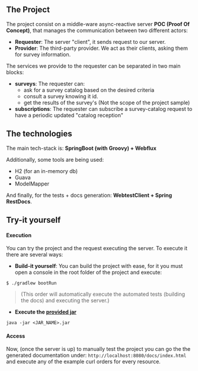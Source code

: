 ## The Project
The project consist on a middle-ware async-reactive server **POC (Proof Of Concept)**, that manages the communication between two different actors:

* **Requester**: The server "client", it sends request to our server.
* **Provider**: The third-party provider. We act as their clients, asking them for survey information.

The services we provide to the requester can be separated in two main blocks:

* **surveys**: The requester can:
  * ask for a survey catalog based on the desired criteria
  * consult a survey knowing it id.
  * get the results of the survey's (Not the scope of the project sample)
* **subscriptions**: The requester can subscribe a survey-catalog request to have a periodic updated "catalog reception"

## The technologies

The main tech-stack is: **SpringBoot (with Groovy) + Webflux**

Additionally, some tools are being used:

* H2 (for an in-memory db)
* Guava
* ModelMapper


And finally, for the tests + docs generation: **WebtestClient + Spring RestDocs**.

## Try-it yourself

#### Execution
You can try the project and the request executing the server. To execute it there are several ways:

* **Build-it yourself**: You can build the project with ease, for it you must open a console in the root folder of the project and execute:
```
$ ./gradlew bootRun
```
> (This order will automatically execute the automated tests (building the docs) and executing the server.)

* **Execute the [provided jar](https://github.com/NemesisMate/caravelotrial/releases/)**
```
java -jar <JAR_NAME>.jar
```

#### Access

Now, (once the server is up) to manually test the project you can go the the generated documentation under: `http://localhost:8080/docs/index.html` and execute any of the example
curl orders for every resource.
